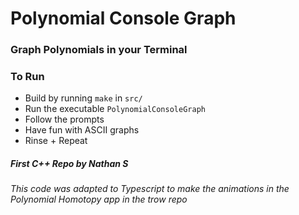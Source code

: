 # Polynomial Console Graph

### Graph Polynomials in your Terminal

### To Run

- Build by running `make` in `src/`
- Run the executable `PolynomialConsoleGraph`
- Follow the prompts
- Have fun with ASCII graphs
- Rinse + Repeat

##### First C++ Repo by Nathan S

###### This code was adapted to Typescript to make the animations in the Polynomial Homotopy app in the trow repo

